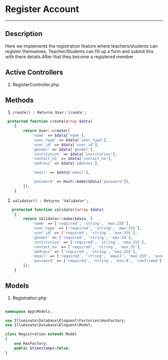 # Register Account
---


<a name="section-1"></a>

## Description

Here we implements the registration feature where teachers/students can register themselves.
Teacher/Students can fill up a form and submit this with there  details.After that they become a registered member 

## Active Controllers

1. RegisterController.php


<a name="section-3"></a>

## Methods

1. `create() : Returns User:'create';`

```php
 protected function create(array $data)
    {
        return User::create([
            'name' => $data['name'],
            'user_type' => $data['user_type'],
            'user_id' => $data['user_id'],
            'gender' => $data['gender'],
            'institution' => $data['institution'],
            'contact_no' => $data['contact_no'],
            'address' => $data['address'],

            'email' => $data['email'],

            'password' => Hash::make($data['password']),
        ]);
    }
```

2. `validator() : Returns 'Validator';`

```php
   protected function validator(array $data)
    {
        return Validator::make($data, [
            'name' => ['required', 'string', 'max:255'],
            'user_type' => ['required', 'string', 'max:255'],
            'user_id' => ['required', 'string', 'max:255'],
            'gender' => ['required', 'string', 'max:10'],
            'institution' => ['required', 'string', 'max:255'],
            'contact_no' => ['required', 'string', 'max:25'],
            'address' => ['required', 'string', 'max:255'],
            'email' => ['required', 'string', 'email', 'max:255', 'unique:users'],
            'password' => ['required', 'string', 'min:8', 'confirmed'],
        ]);
    }
```



<a name="section-4"></a>

## Models
1. Registration.php

```php 

namespace App\Models;

use Illuminate\Database\Eloquent\Factories\HasFactory;
use Illuminate\Database\Eloquent\Model;

class Registration extends Model
{
    use HasFactory;
    public $timestamps=false;
}



```
